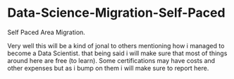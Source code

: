 # Data-Science-Migration-Self-Paced
Self Paced Area Migration.


Very well this will be a kind of jonal to others mentioning how i managed to become a Data Scientist.
that being said i will make sure that most of things around here are free (to learn).
Some certifications may have costs and other expenses but as i bump on them i will make sure to report here.


